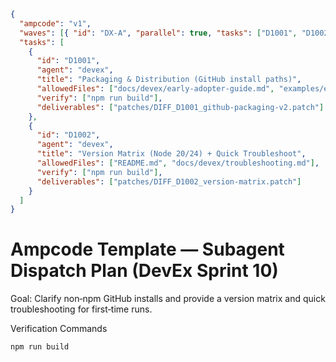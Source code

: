```json
{
  "ampcode": "v1",
  "waves": [{ "id": "DX-A", "parallel": true, "tasks": ["D1001", "D1002"] }],
  "tasks": [
    {
      "id": "D1001",
      "agent": "devex",
      "title": "Packaging & Distribution (GitHub install paths)",
      "allowedFiles": ["docs/devex/early-adopter-guide.md", "examples/early-adopter/**"],
      "verify": ["npm run build"],
      "deliverables": ["patches/DIFF_D1001_github-packaging-v2.patch"]
    },
    {
      "id": "D1002",
      "agent": "devex",
      "title": "Version Matrix (Node 20/24) + Quick Troubleshoot",
      "allowedFiles": ["README.md", "docs/devex/troubleshooting.md"],
      "verify": ["npm run build"],
      "deliverables": ["patches/DIFF_D1002_version-matrix.patch"]
    }
  ]
}
```

# Ampcode Template — Subagent Dispatch Plan (DevEx Sprint 10)

Goal: Clarify non‑npm GitHub installs and provide a version matrix and quick troubleshooting for first‑time runs.

Verification Commands

```bash
npm run build
```
